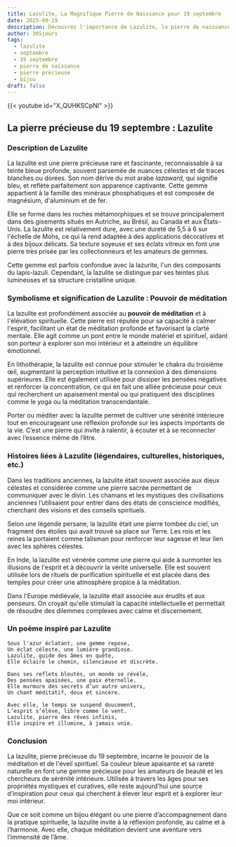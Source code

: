 ```yaml
---
title: Lazulite, La Magnifique Pierre de Naissance pour 19 septembre
date: 2025-09-19
description: Découvrez l'importance de Lazulite, la pierre de naissance du 19 septembre qui symbolise Pouvoir de méditation. Laissez sa beauté et sa signification illuminer votre journée.
author: 365jours
tags:
  - lazulite
  - septembre
  - 19 septembre
  - pierre de naissance
  - pierre précieuse
  - bijou
draft: false
---
```


{{< youtube id="X_QUHKSCpNI" >}}

## La pierre précieuse du 19 septembre : Lazulite

### Description de Lazulite

La lazulite est une pierre précieuse rare et fascinante, reconnaissable à sa teinte bleue profonde, souvent parsemée de nuances célestes et de traces blanches ou dorées. Son nom dérive du mot arabe _lazaward_, qui signifie bleu, et reflète parfaitement son apparence captivante. Cette gemme appartient à la famille des minéraux phosphatiques et est composée de magnésium, d'aluminium et de fer.

Elle se forme dans les roches métamorphiques et se trouve principalement dans des gisements situés en Autriche, au Brésil, au Canada et aux États-Unis. La lazulite est relativement dure, avec une dureté de 5,5 à 6 sur l'échelle de Mohs, ce qui la rend adaptée à des applications décoratives et à des bijoux délicats. Sa texture soyeuse et ses éclats vitreux en font une pierre très prisée par les collectionneurs et les amateurs de gemmes.

Cette gemme est parfois confondue avec la lazurite, l'un des composants du lapis-lazuli. Cependant, la lazulite se distingue par ses teintes plus lumineuses et sa structure cristalline unique.

### Symbolisme et signification de Lazulite : Pouvoir de méditation

La lazulite est profondément associée au **pouvoir de méditation** et à l'élévation spirituelle. Cette pierre est réputée pour sa capacité à calmer l'esprit, facilitant un état de méditation profonde et favorisant la clarté mentale. Elle agit comme un pont entre le monde matériel et spirituel, aidant son porteur à explorer son moi intérieur et à atteindre un équilibre émotionnel.

En lithothérapie, la lazulite est connue pour stimuler le chakra du troisième œil, augmentant la perception intuitive et la connexion à des dimensions supérieures. Elle est également utilisée pour dissiper les pensées négatives et renforcer la concentration, ce qui en fait une alliée précieuse pour ceux qui recherchent un apaisement mental ou qui pratiquent des disciplines comme le yoga ou la méditation transcendantale.

Porter ou méditer avec la lazulite permet de cultiver une sérénité intérieure tout en encourageant une réflexion profonde sur les aspects importants de la vie. C’est une pierre qui invite à ralentir, à écouter et à se reconnecter avec l’essence même de l’être.

### Histoires liées à Lazulite (légendaires, culturelles, historiques, etc.)

Dans les traditions anciennes, la lazulite était souvent associée aux dieux célestes et considérée comme une pierre sacrée permettant de communiquer avec le divin. Les chamans et les mystiques des civilisations anciennes l’utilisaient pour entrer dans des états de conscience modifiés, cherchant des visions et des conseils spirituels.

Selon une légende persane, la lazulite était une pierre tombée du ciel, un fragment des étoiles qui avait trouvé sa place sur Terre. Les rois et les reines la portaient comme talisman pour renforcer leur sagesse et leur lien avec les sphères célestes.

En Inde, la lazulite est vénérée comme une pierre qui aide à surmonter les illusions de l'esprit et à découvrir la vérité universelle. Elle est souvent utilisée lors de rituels de purification spirituelle et est placée dans des temples pour créer une atmosphère propice à la méditation.

Dans l'Europe médiévale, la lazulite était associée aux érudits et aux penseurs. On croyait qu'elle stimulait la capacité intellectuelle et permettait de résoudre des dilemmes complexes avec calme et discernement.

### Un poème inspiré par Lazulite

	Sous l'azur éclatant, une gemme repose,  
	Un éclat céleste, une lumière grandiose.  
	Lazulite, guide des âmes en quête,  
	Elle éclaire le chemin, silencieuse et discrète.
	
	Dans ses reflets bleutés, un monde se révèle,  
	Des pensées apaisées, une paix éternelle.  
	Elle murmure des secrets d’un autre univers,  
	Un chant méditatif, doux et sincère.
	
	Avec elle, le temps se suspend doucement,  
	L’esprit s’élève, libre comme le vent.  
	Lazulite, pierre des rêves infinis,  
	Elle inspire et illumine, à jamais unie.

### Conclusion

La lazulite, pierre précieuse du 19 septembre, incarne le pouvoir de la méditation et de l'éveil spirituel. Sa couleur bleue apaisante et sa rareté naturelle en font une gemme précieuse pour les amateurs de beauté et les chercheurs de sérénité intérieure. Utilisée à travers les âges pour ses propriétés mystiques et curatives, elle reste aujourd’hui une source d’inspiration pour ceux qui cherchent à élever leur esprit et à explorer leur moi intérieur.

Que ce soit comme un bijou élégant ou une pierre d’accompagnement dans la pratique spirituelle, la lazulite invite à la réflexion profonde, au calme et à l’harmonie. Avec elle, chaque méditation devient une aventure vers l’immensité de l’âme.